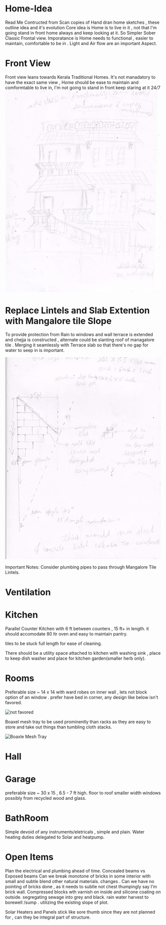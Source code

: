 # Home-Idea
Read Me Contructed from Scan copies of Hand dran home sketches , these outline idea and it's evolution
Core idea is Home is to live in it , not that I'm going stand in front home always and keep looking at it. 
So Simpler Sober Classic Frontal view.
Imporatance is Home needs to functional , easier to maintain, comfortable to be in .
Light and Air flow are an important Aspect.


 # Front View 
 Front view leans towards Kerala Traditional Homes. It's not manadatory to have the exact same view , Home should be ease to maintain and comformtable to live in, I'm not going to stand in front keep staring at it 24/7
 ![Front View](scan/front-view-or.jpg?raw=true "Front View")
  
 # Replace Lintels and Slab Extention with Mangalore tile Slope 

 To provide protection from Rain to windows and wall terrace is extended and chejja is constructed , alternate could be slanting roof of managalore tile . Merging it seamlessly with Terrace slab so that there's no gap for water to seep in is important.

 ![manalore tile lintel](scan/mangalore-tile-lintel-alt-or.jpg?raw=true "Mangalore Tile Chejja")

 Important Notes: Consider plumbing pipes to pass through Mangalore Tile Lintels.

 # Ventilation

 # Kitchen 
 Parallel Counter Kitchen with 6 ft between counters , 15 ft+ in length. 
 it should accomodate 80 ltr oven and easy to maintain pantry.

 tiles to be stuck full length for ease of cleaning.

 There should be a utility space attached to kitchen with 
 washing sink , place to keep dish washer and place for kitchen garden(smaller herb only).

 # Rooms 
 Preferable size ~ 14 x 14 with ward robes on inner wall , lets not block option of an window .
 prefer have bed in corner, any design like below isn't favored.

 ![not favored](scan/not-favored-room-design.jpg?raw=true "Not Favored")

 Boaxel mesh tray to be used prominently than racks as they are easy to store and take out things than tumbling cloth stacks.

 ![Boaxle Mesh Tray](https://www.ikea.com/in/en/p/boaxel-mesh-basket-white-10459955/?gclid=Cj0KCQjwrJOMBhCZARIsAGEd4VHdoM_n-WIZjfKHiiOgPKHWirppKqxDY3TrEM8xX2D3qpjufox2ZGYaAhJPEALw_wcB)

 # Hall


# Garage 
preferable size ~ 30 x 15 , 6.5 - 7 ft high.  floor to roof smaller width windows possibly from recycled wood and glass.

# BathRoom 
Simple devoid of any instruments/eletricals , simple and plain. Water heating duties delegated to Solar and heatpump.

# Open Items
Plan the electrical and plumbing ahead of time.
Concealed beams vs Exposed beams
Can we break monotone of bricks in some interior with small and subtle blend other natural materials. changes .
Can we have no pointing of bricks done , as it needs to subtle not chest thumpingly say I'm brick wall.
Compressed blocks wth varnish on inside and silicone coating on outside.
segregating sewage into grey and black.
rain water harvest to borewell /sump .
utilizing the existing slope of plot.

Solar Heaters and Panels stick like sore thumb since they are not planned for , can they be integral part of structure.

